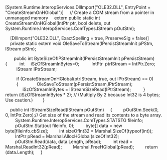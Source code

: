 [System.Runtime.InteropServices.DllImport("OLE32.DLL", EntryPoint = "CreateStreamOnHGlobal")] 
    // Create a COM stream from a pointer in unmanaged memory
    extern public static int CreateStreamOnHGlobal(IntPtr ptr, bool delete, out System.Runtime.InteropServices.ComTypes.IStream pOutStm);

    [DllImport("OLE32.DLL", ExactSpelling = true, PreserveSig = false)]
    private static extern void OleSaveToStream(IPersistStreamInit pPStm, IStream pStm);

       public int ByteSizeOfIPStreamInit(IPersistStreamInit pPersistStream)
       {
         int     iSzOfStreamInBytes=0;
         IntPtr  ptrIStream = IntPtr.Zero;
         IStream IPtrStream;

         if (CreateStreamOnHGlobal(ptrIStream, true, out IPtrStream) == 0)
         {
              OleSaveToStream(pPersistStream,IPtrStream);
              iSzOfStreamInBytes = IStreamSizeRead(IPtrStream);
         }
         return (iSzOfStreamInBytes * 2); // (Multiply By 2 because Int32 is 4 bytes; Use caution.)
       }

    public int IStreamSizeRead(IStream pOutStm)
    {
        pOutStm.Seek(0, 0, IntPtr.Zero);// Get size of the stream and read its contents to a byte array.
        System.Runtime.InteropServices.ComTypes.STATSTG fileinfo;
        pOutStm.Stat(out fileinfo, 0);
        byte[] data = new byte[fileinfo.cbSize];
        int sizeOfInt32 = Marshal.SizeOf(typeof(int));
        IntPtr pRead = Marshal.AllocHGlobal(sizeOfInt32);
        pOutStm.Read(data, data.Length, pRead);
        int read = Marshal.ReadInt32(pRead);
        Marshal.FreeHGlobal(pRead);
        return (data.Length);
    }
